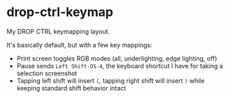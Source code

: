 # drop-ctrl-keymap
My DROP CTRL keymapping layout.

It's basically default, but with a few key mappings:

* Print screen toggles RGB modes (all, underlighting, edge lighting, off)
* Pause sends `Left Shift-OS-4`, the keyboard shortcut I have for taking a selection screenshot
* Tapping left shift will insert `(`, tapping right shift will insert `)` while keeping standard shift behavior intact
